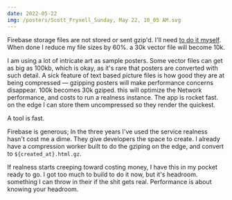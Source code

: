 ```yaml
---
date: 2022-05-22
img: /posters/Scott_Fryxell_Sunday, May 22, 10_05 AM.svg
---
```


Firebase storage files are not stored or sent gzip'd. I'll need [to do it myself](https://cloud.google.com/storage/docs/transcoding). When done I reduce my file sizes by 60%. a 30k vector file will become 10k.

I am using a lot of intricate art as sample posters. Some vector files can get as big as 100kb, which is okay, as it's rare that posters are converted with such detail. A sick feature of text based picture files is how good they are at being compressed — gzipping posters will make performance concerns disappear. 100k becomes 30k gziped. this will optimize the Network performance, and costs to run a realness instance. The app is rocket fast. on the edge I can store them uncompressed so they render the quickest.

A tool is fast.

Firebase is generous; In the three years I've used the service realness hasn't cost me a dime. They give developers the space to create. I already have a compression worker built to do the gziping on the edge, and convert to `${created_at}.html.gz`.

If realness starts creeping toward costing money, I have this in my pocket ready to go. I got too much to build to do it now, but it's headroom. something I can throw in their if the shit gets real. Performance is about knowing your headroom.

